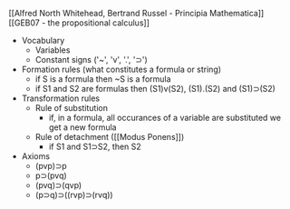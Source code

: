[[Alfred North Whitehead, Bertrand Russel - Principia Mathematica]]
[[GEB07 - the propositional calculus]]

- Vocabulary
	- Variables
	- Constant signs ('~', 'v', '.', '⊃')
- Formation rules (what constitutes a formula or string)
	- if S is a formula then ~S is a formula
	- if S1 and S2 are formulas then (S1)v(S2), (S1).(S2) and (S1)⊃(S2) 
- Transformation rules
	- Rule of substitution
		- if, in a formula, all occurances of a variable are substituted we get a new formula
	- Rule of detachment ([[Modus Ponens]])
		- if S1 and S1⊃S2, then S2
- Axioms
	- (pvp)⊃p
	- p⊃(pvq)
	- (pvq)⊃(qvp)
	- (p⊃q)⊃((rvp)⊃(rvq))


